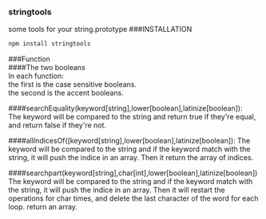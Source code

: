 ### stringtools
some tools for your string.prototype
###INSTALLATION  
```bash  
npm install stringtools  
```

###Function  
####The two booleans  
In each function:  
    the first is the case sensitive booleans.  
    the second is the accent booleans.  

####searchEquality(keyword[string],lower[boolean],latinize[boolean]):  
The keyword will be compared to the string and return true if they're equal, and return false if they're not. 

####allIndicesOf([keyword[string],lower[boolean],latinize[boolean]):
The keyword will be compared to the string and if the keyword match with the string, it will push the indice in an array.
Then it return the array of indices.    

####searchpart(keyword[string],char[int],lower[boolean],latinize[boolean])
The keyword will be compared to the string and if the keyword match with the string, it will push the indice in an array.
Then it will restart the operations for char times, and delete the last character of the word for each loop.
return an array.  
